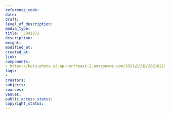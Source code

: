 ```yaml
---
reference_code: 
date: 
draft: 
level_of_description: 
media_type: 
title: _5D41872
description: 
weight: 
modified_at: 
created_at: 
link: 
components:
- https://kctu-photo.s3.ap-northeast-2.amazonaws.com/2021년/2월/20210219_백기완+선생+발인.영결식.하관/송승현/_5D41872.jpg
tags:
- 
creators: 
subjects: 
sources: 
venues: 
public_access_status: 
copyright_status: 
---
```

